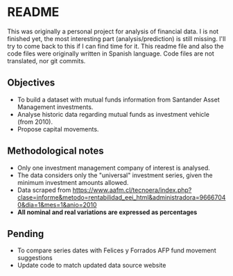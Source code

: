 # README #

This was originally a personal project for analysis of financial data. I is not finished yet, the most interesting part (analysis/prediction) is still missing. I'll try to come back to this if I can find time for it.
This readme file and also the code files were originally written in Spanish language. Code files are not translated, nor git commits.

## Objectives ##

* To build a dataset with mutual funds information from Santander Asset Management investments.
* Analyse historic data regarding mutual funds as investment vehicle (from 2010).
* Propose capital movements.

## Methodological notes ##

* Only one investment management company of interest is analysed.
* The data considers only the "universal" investment series, given the minimum investment amounts allowed.
* Data scraped from https://www.aafm.cl/tecnoera/index.php?clase=informe&metodo=rentabilidad_eei_html&administradora=96667040&dia=1&mes=1&anio=2010
* **All nominal and real variations are expressed as percentages**

## Pending ##

* To compare series dates with Felices y Forrados AFP fund movement suggestions
* Update code to match updated data source website
